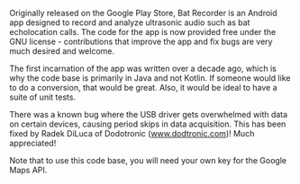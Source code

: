 Originally released on the Google Play Store, Bat Recorder is an Android app designed to record and analyze ultrasonic audio such as bat echolocation calls. The code for the app is now provided free under the GNU license - contributions that improve the app and fix bugs are very much desired and welcome.

The first incarnation of the app was written over a decade ago, which is why the code base is primarily in Java and not Kotlin. If someone would like to do a conversion, that would be great. Also, it would be ideal to have a suite of unit tests.

There was a known bug where the USB driver gets overwhelmed with data on certain devices, causing period skips in data acquisition. This has been fixed by Radek DiLuca of Dodotronic (www.dodtronic.com)! Much appreciated!

Note that to use this code base, you will need your own key for the Google Maps API.
